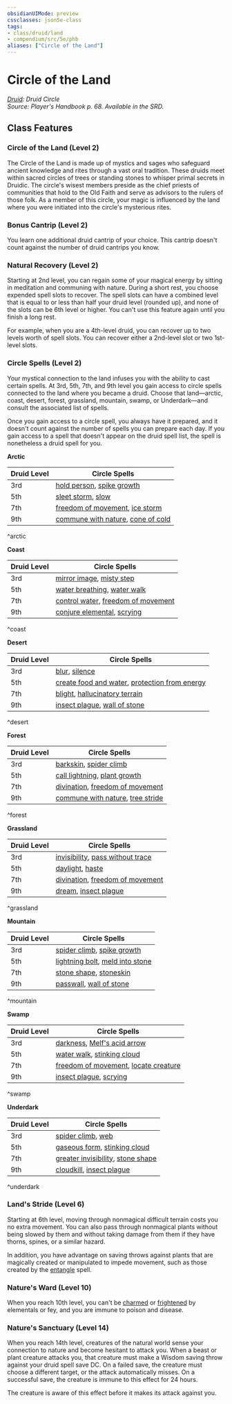 ```yaml
---
obsidianUIMode: preview
cssclasses: json5e-class
tags:
- class/druid/land
- compendium/src/5e/phb
aliases: ["Circle of the Land"]
---
```

# Circle of the Land
*[Druid](./druid.md#): Druid Circle*  
*Source: Player's Handbook p. 68. Available in the SRD.*  


## Class Features

### Circle of the Land (Level 2)

The Circle of the Land is made up of mystics and sages who safeguard ancient knowledge and rites through a vast oral tradition. These druids meet within sacred circles of trees or standing stones to whisper primal secrets in Druidic. The circle's wisest members preside as the chief priests of communities that hold to the Old Faith and serve as advisors to the rulers of those folk. As a member of this circle, your magic is influenced by the land where you were initiated into the circle's mysterious rites.

### Bonus Cantrip (Level 2)

You learn one additional druid cantrip of your choice. This cantrip doesn't count against the number of druid cantrips you know.

### Natural Recovery (Level 2)

Starting at 2nd level, you can regain some of your magical energy by sitting in meditation and communing with nature. During a short rest, you choose expended spell slots to recover. The spell slots can have a combined level that is equal to or less than half your druid level (rounded up), and none of the slots can be 6th level or higher. You can't use this feature again until you finish a long rest.

For example, when you are a 4th-level druid, you can recover up to two levels worth of spell slots. You can recover either a 2nd-level slot or two 1st-level slots.

### Circle Spells (Level 2)

Your mystical connection to the land infuses you with the ability to cast certain spells. At 3rd, 5th, 7th, and 9th level you gain access to circle spells connected to the land where you became a druid. Choose that land—arctic, coast, desert, forest, grassland, mountain, swamp, or Underdark—and consult the associated list of spells.

Once you gain access to a circle spell, you always have it prepared, and it doesn't count against the number of spells you can prepare each day. If you gain access to a spell that doesn't appear on the druid spell list, the spell is nonetheless a druid spell for you.

**Arctic**

| Druid Level | Circle Spells |
|-------------|---------------|
| 3rd | [hold person](../spells/hold-person.md#), [spike growth](../spells/spike-growth.md#) |
| 5th | [sleet storm](../spells/sleet-storm.md#), [slow](../spells/slow.md#) |
| 7th | [freedom of movement](../spells/freedom-of-movement.md#), [ice storm](../spells/ice-storm.md#) |
| 9th | [commune with nature](../spells/commune-with-nature.md#), [cone of cold](../spells/cone-of-cold.md#) |
^arctic

**Coast**

| Druid Level | Circle Spells |
|-------------|---------------|
| 3rd | [mirror image](../spells/mirror-image.md#), [misty step](../spells/misty-step.md#) |
| 5th | [water breathing](../spells/water-breathing.md#), [water walk](../spells/water-walk.md#) |
| 7th | [control water](../spells/control-water.md#), [freedom of movement](../spells/freedom-of-movement.md#.md#) |
| 9th | [conjure elemental](../spells/conjure-elemental.md#), [scrying](../spells/scrying.md#) |
^coast

**Desert**

| Druid Level | Circle Spells |
|-------------|---------------|
| 3rd | [blur](../spells/blur.md#), [silence](../spells/silence.md#) |
| 5th | [create food and water](../spells/create-food-and-water.md#), [protection from energy](../spells/protection-from-energy.md#) |
| 7th | [blight](../spells/blight.md#), [hallucinatory terrain](../spells/hallucinatory-terrain.md#) |
| 9th | [insect plague](../spells/insect-plague.md#), [wall of stone](../spells/wall-of-stone.md#) |
^desert

**Forest**

| Druid Level | Circle Spells |
|-------------|---------------|
| 3rd | [barkskin](../spells/barkskin.md#), [spider climb](../spells/spider-climb.md#) |
| 5th | [call lightning](../spells/call-lightning.md#), [plant growth](../spells/plant-growth.md#) |
| 7th | [divination](../spells/divination.md#), [freedom of movement](../spells/freedom-of-movement.md#.md#.md#) |
| 9th | [commune with nature](../spells/commune-with-nature.md#.md#), [tree stride](../spells/tree-stride.md#) |
^forest

**Grassland**

| Druid Level | Circle Spells |
|-------------|---------------|
| 3rd | [invisibility](../spells/invisibility.md#), [pass without trace](../spells/pass-without-trace.md#) |
| 5th | [daylight](../spells/daylight.md#), [haste](../spells/haste.md#) |
| 7th | [divination](../spells/divination.md#.md#), [freedom of movement](../spells/freedom-of-movement.md#.md#.md#.md#) |
| 9th | [dream](../spells/dream.md#), [insect plague](../spells/insect-plague.md#.md#) |
^grassland

**Mountain**

| Druid Level | Circle Spells |
|-------------|---------------|
| 3rd | [spider climb](../spells/spider-climb.md#.md#), [spike growth](../spells/spike-growth.md#.md#) |
| 5th | [lightning bolt](../spells/lightning-bolt.md#), [meld into stone](../spells/meld-into-stone.md#) |
| 7th | [stone shape](../spells/stone-shape.md#), [stoneskin](../spells/stoneskin.md#) |
| 9th | [passwall](../spells/passwall.md#), [wall of stone](../spells/wall-of-stone.md#.md#) |
^mountain

**Swamp**

| Druid Level | Circle Spells |
|-------------|---------------|
| 3rd | [darkness](../spells/darkness.md#), [Melf's acid arrow](../spells/melfs-acid-arrow.md#) |
| 5th | [water walk](../spells/water-walk.md#.md#), [stinking cloud](../spells/stinking-cloud.md#) |
| 7th | [freedom of movement](../spells/freedom-of-movement.md#.md#.md#.md#.md#), [locate creature](../spells/locate-creature.md#) |
| 9th | [insect plague](../spells/insect-plague.md#.md#.md#), [scrying](../spells/scrying.md#.md#) |
^swamp

**Underdark**

| Druid Level | Circle Spells |
|-------------|---------------|
| 3rd | [spider climb](../spells/spider-climb.md#.md#.md#), [web](../spells/web.md#) |
| 5th | [gaseous form](../spells/gaseous-form.md#), [stinking cloud](../spells/stinking-cloud.md#.md#) |
| 7th | [greater invisibility](../spells/greater-invisibility.md#), [stone shape](../spells/stone-shape.md#.md#) |
| 9th | [cloudkill](../spells/cloudkill.md#), [insect plague](../spells/insect-plague.md#.md#.md#.md#) |
^underdark

### Land's Stride (Level 6)

Starting at 6th level, moving through nonmagical difficult terrain costs you no extra movement. You can also pass through nonmagical plants without being slowed by them and without taking damage from them if they have thorns, spines, or a similar hazard.

In addition, you have advantage on saving throws against plants that are magically created or manipulated to impede movement, such as those created by the [entangle](../spells/entangle.md#) spell.

### Nature's Ward (Level 10)

When you reach 10th level, you can't be [charmed](../../Rules%20&%20Options/5e%20Rules/conditions.md##charmed) or [frightened](../../Rules%20&%20Options/5e%20Rules/conditions.md##frightened) by elementals or fey, and you are immune to poison and disease.

### Nature's Sanctuary (Level 14)

When you reach 14th level, creatures of the natural world sense your connection to nature and become hesitant to attack you. When a beast or plant creature attacks you, that creature must make a Wisdom saving throw against your druid spell save DC. On a failed save, the creature must choose a different target, or the attack automatically misses. On a successful save, the creature is immune to this effect for 24 hours.

The creature is aware of this effect before it makes its attack against you.
